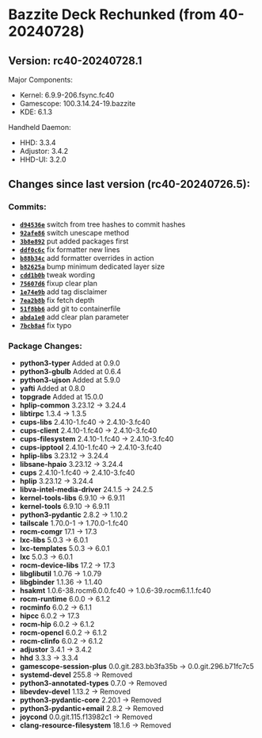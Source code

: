 # Bazzite Deck Rechunked (from 40-20240728)
## Version: rc40-20240728.1

Major Components:
  - Kernel: 6.9.9-206.fsync.fc40
  - Gamescope: 100.3.14.24-19.bazzite
  - KDE: 6.1.3

Handheld Daemon:
  - HHD: 3.3.4
  - Adjustor: 3.4.2
  - HHD-UI: 3.2.0

## Changes since last version (rc40-20240726.5):
### Commits:
- **[`d94536e`](https://github.com/hhd-dev/rechunk/commit/d94536e2acb0ca5bb6f7c5cacd35a21c0a25bb82)** switch from tree hashes to commit hashes
- **[`92afe86`](https://github.com/hhd-dev/rechunk/commit/92afe86aed4d627a15d46e1e9788ae4c80240f8f)** switch unescape method
- **[`3b8e892`](https://github.com/hhd-dev/rechunk/commit/3b8e8927eb2558ea36e0eadd6e3c3cadca4c094b)** put added packages first
- **[`ddf0c6c`](https://github.com/hhd-dev/rechunk/commit/ddf0c6c79d15f84f85b789ccb381de9fd9cf4dac)** fix formatter new lines
- **[`b88b34c`](https://github.com/hhd-dev/rechunk/commit/b88b34c82fffdedbe218f62ca5176d4d6ea6f2a3)** add formatter overrides in action
- **[`b82625a`](https://github.com/hhd-dev/rechunk/commit/b82625a86f8e9a56e77af2efcda6d45cfa99a92d)** bump minimum dedicated layer size
- **[`cdd1b0b`](https://github.com/hhd-dev/rechunk/commit/cdd1b0b1493571d6904e67f9aa619b60f64e0a58)** tweak wording
- **[`75607d6`](https://github.com/hhd-dev/rechunk/commit/75607d644cae0b37a7cee43273c7af1f6deb8deb)** fixup clear plan
- **[`1e74e9b`](https://github.com/hhd-dev/rechunk/commit/1e74e9b476b4f52476b956e912656059c6605a5a)** add tag disclaimer
- **[`7ea2b8b`](https://github.com/hhd-dev/rechunk/commit/7ea2b8b8f54843d3cff31ebb91ddafd526e0ed3c)** fix fetch depth
- **[`51f8bb6`](https://github.com/hhd-dev/rechunk/commit/51f8bb6d0ea7dd0f8d6563dd5cf6fda21b837ebe)** add git to containerfile
- **[`abda1e0`](https://github.com/hhd-dev/rechunk/commit/abda1e0ba70d66c858bbf74fadf64a4e84abdf6e)** add clear plan parameter
- **[`7bcb8a4`](https://github.com/hhd-dev/rechunk/commit/7bcb8a45b31717b89b171c1bee7a0aa6e8151ae5)** fix typo

### Package Changes:
- **python3-typer** Added at 0.9.0
- **python3-gbulb** Added at 0.6.4
- **python3-ujson** Added at 5.9.0
- **yafti** Added at 0.8.0
- **topgrade** Added at 15.0.0
- **hplip-common** 3.23.12 → 3.24.4
- **libtirpc** 1.3.4 → 1.3.5
- **cups-libs** 2.4.10-1.fc40 → 2.4.10-3.fc40
- **cups-client** 2.4.10-1.fc40 → 2.4.10-3.fc40
- **cups-filesystem** 2.4.10-1.fc40 → 2.4.10-3.fc40
- **cups-ipptool** 2.4.10-1.fc40 → 2.4.10-3.fc40
- **hplip-libs** 3.23.12 → 3.24.4
- **libsane-hpaio** 3.23.12 → 3.24.4
- **cups** 2.4.10-1.fc40 → 2.4.10-3.fc40
- **hplip** 3.23.12 → 3.24.4
- **libva-intel-media-driver** 24.1.5 → 24.2.5
- **kernel-tools-libs** 6.9.10 → 6.9.11
- **kernel-tools** 6.9.10 → 6.9.11
- **python3-pydantic** 2.8.2 → 1.10.2
- **tailscale** 1.70.0-1 → 1.70.0-1.fc40
- **rocm-comgr** 17.1 → 17.3
- **lxc-libs** 5.0.3 → 6.0.1
- **lxc-templates** 5.0.3 → 6.0.1
- **lxc** 5.0.3 → 6.0.1
- **rocm-device-libs** 17.2 → 17.3
- **libglibutil** 1.0.76 → 1.0.79
- **libgbinder** 1.1.36 → 1.1.40
- **hsakmt** 1.0.6-38.rocm6.0.0.fc40 → 1.0.6-39.rocm6.1.1.fc40
- **rocm-runtime** 6.0.0 → 6.1.2
- **rocminfo** 6.0.2 → 6.1.1
- **hipcc** 6.0.2 → 17.3
- **rocm-hip** 6.0.2 → 6.1.2
- **rocm-opencl** 6.0.2 → 6.1.2
- **rocm-clinfo** 6.0.2 → 6.1.2
- **adjustor** 3.4.1 → 3.4.2
- **hhd** 3.3.3 → 3.3.4
- **gamescope-session-plus** 0.0.git.283.bb3fa35b → 0.0.git.296.b71fc7c5
- **systemd-devel** 255.8 → Removed
- **python3-annotated-types** 0.7.0 → Removed
- **libevdev-devel** 1.13.2 → Removed
- **python3-pydantic-core** 2.20.1 → Removed
- **python3-pydantic+email** 2.8.2 → Removed
- **joycond** 0.0.git.115.f13982c1 → Removed
- **clang-resource-filesystem** 18.1.6 → Removed

